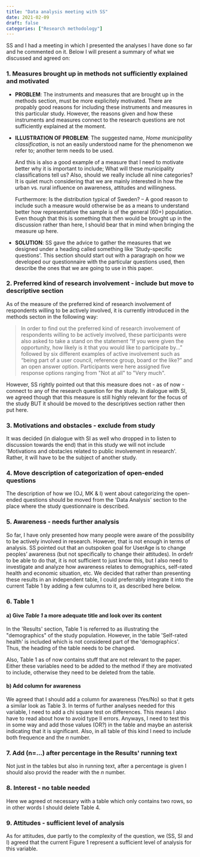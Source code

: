 ```yaml
---
title: "Data analysis meeting with SS"
date: 2021-02-09
draft: false
categories: ["Research methodology"]
---
```


SS and I had a meeting in which I presented the analyses I have done so far and he commented on it. Below I will present a summary of what we discussed and agreed on:

### 1. Measures brought up in methods not sufficiently explained and motivated

* **PROBLEM**: The instruments and measures that are brought up in the methods section, must be more explicitely motivated. There are propably good reasons for including these instruments and measures in this particular study. However, the reasons given and how these instruments and measures connect to the research questions are not sufficiently explained at the moment.


* **ILLUSTRATION OF PROBLEM**: The suggested name, *Home municipality classification*, is not an easily understood name for the phenomenon we refer to; another term needs to be used. 

    And this is also a good example of a measure that I need to motivate better why it is important to include; What will these municipality classifications tell us? Also, should we really include all nine categories? It is quiet much considering that we are mainly interested in how the urban vs. rural influence on awareness, attitudes and willingness. 

    Furthermore: Is the distribution typical of Sweden? – A good reason to include such a measure would otherwise be as a means to understand better how representative the sample is of the general (60+) population. Even though that this is something that then would be brought up in the discussion rather than here, I should bear that in mind when bringing the measure up here. 

* **SOLUTION**: SS gave the advice to gather the measures that we designed under a heading called something like 'Study-specific questions'. This section should start out with a paragraph on how we developed our questionnaire with the particular questions used, then describe the ones that we are going to use in this paper.

### 2. Preferred kind of research involvement  - include but move to descriptive section 
As of the measure of the preferred kind of research involvement of respondents willing to be actively involved, it is currently introduced in the methods secton in the following way:

  > In order to find out the preferred kind of research involvement of respondents willing to be actively involved, these participants were also asked to take a stand on the statement “If you were given the opportunity, how likely is it that you would like to participate by...” followed by six different examples of active involvement such as “being part of a user council, reference group, board or the like?” and an open answer option. Participants were here assigned five response options ranging from "Not at all" to "Very much".

  However, SS rightly pointed out that this measure does not - as of now - connect to any of the research question for the study. In dialogue with SI, we agreed though that this measure is still highly relevant for the focus of the study BUT it should be moved to the descriptives section rather then put here.
  
### 3. Motivations and obstacles - exclude from study
It was decided (in dialogue with SI as well who dropped in to listen to discussion towards the end) that in this study we will not include 'Motivations and obstacles related to public involvement in research'. Rather, it will have to be the subject of another study.

### 4. Move description of categorization of open-ended questions
The description of how we (OJ, MK & I) went about categorizing the open-ended questions should be moved from the 'Data Analysis' section to the place where the study questionnaire is described.

### 5. Awareness - needs further analysis
So far, I have only presented how many people were aware of the possibility to be actively involved in research. However, that is not enough in terms of analysis. SS pointed out that an outspoken goal for UserAge is to change peoples’ awareness (but not specifically to change their attitudes). In ordefr to be able to do that, it is not sufficient to just know this, but I also need to investigate and analyze how awareness relates to demographics, self-rated health and economic situation, etc. We decided that rather than presenting these results in an independent table, I could preferrably integrate it into the current Table 1 by adding a few culumns to it, as described here below.

### 6. Table 1

#### a) Give *Table 1* a more adequate title and look over its content
In the 'Results' section, Table 1 is referred to as illustrating the "demographics" of the study population. However, in the table 'Self-rated health' is included which is not considered part of the 'demographics'. Thus, the heading of the table needs to be changed. 

Also, Table 1 as of now contains stuff that are not relevant to the paper. Either these variables need to be added to the method if they are motivated to include, otherwise they need to be deleted from the table.

#### b) Add column for awareness
We agreed that I should add a column for awareness (Yes/No) so that it gets a similar look as Table 3. In terms of further analyses needed for this variable, I need to add a chi square test on differences.  This means I also have to read about how to avoid type II errors. Anyways, I need to test this in some way and add those values (OR?) in the table and maybe an asterisk indicating that it is significant. Also, in all table of this kind I need to include both frequence and the *n* number.


### 7. Add (n=...) after percentage in the Results' running text
Not just in the tables but also in running text, after a percentage is given I should also provid the reader with the *n* number.

### 8. Interest - no table needed
Here we agreed ot necessary with a table which only contains two rows, so in other words I should delete Table 4.

### 9. Attitudes - sufficient level of analysis
As for attitudes, due partly to the complexity of the question, we (SS, SI and I) agreed that the current Figure 1 represent a sufficient level of analysis for this variable.


<!--
3.7 - Måste kolla om att man har fyllt 'Övrigt' här om det verkligen är aktivt deltagande.

- Put "Have you been actively involved.." as a confounder

- Bivariate analysis was skipped. Should it be included? Maybe since it is not so theoretically-driven. With co-variates...
- In an explanatory analysis it could be good

Do a bivariate analysis for each of the predictive variables towards the dependent variable.

Susanne Ullén -- a statistician that can be contacted once I get a grip of the material. She can help has with the validity. Book a meeting with her together with Steven (and Susanne) - book an online meeting with her now. She needs about two weeks notice in advance. Book 1-1.5 hour with her. 

Collinearity analysis
Bivariate analysis


16 februari kl. 9-11 -- skicka Zoom-länk till honom 

Using Multivariate Statistics
Tabachnik & Fidell
-->
